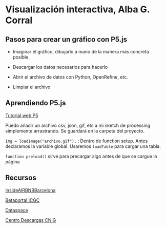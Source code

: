 # Visualización interactiva, Alba G. Corral

## Pasos para crear un gráfico con P5.js

- Imaginar el gráfico, dibujarlo a mano de la manera más concreta posible.

- Descargar los datos necesarios para hacerlo

- Abrir el archivo de datos con Python, OpenRefine, etc.

- Limpiar el archivo

## Aprendiendo P5.js

[Tutorial web  P5](https://p5js.org/es/get-started/)

Puedo añadir un archivo csv, json, gif, etc a mi sketch de processing simplemente arrastrando. Se guardará en la carpeta del proyecto.

```img = loadImage("archivo.gif");``` : Dentro de function setup. Antes declaramos la variable global. Usaremos ```loadTable``` para cargar una tabla.

```function preload()``` sirve para precargar algo antes de que se cargue la página

## Recursos

[InsideAIRBNBBarcelona](http://insideairbnb.com/barcelona/)

[Betaportal ICGC](https://betaportal.icgc.cat/comparador-gificador/#18/41.97637/2.80437)

[Dataspace](https://dataspace.copernicus.eu/)

[Centro Descargas CNIG](https://centrodedescargas.cnig.es/CentroDescargas/index.jsp)
